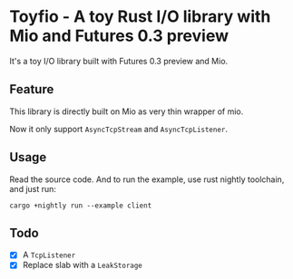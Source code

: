 # Toyfio -  A toy Rust I/O library with Mio and Futures 0.3 preview

It's a toy I/O library built with Futures 0.3 preview and Mio.

## Feature

This library is directly built on Mio as very thin wrapper of mio.

Now it only support `AsyncTcpStream` and `AsyncTcpListener`.

## Usage

Read the source code. And to run the example, use rust nightly toolchain, and just run:

```shell
cargo +nightly run --example client
```

## Todo

- [x] A `TcpListener`
- [x] Replace slab with a `LeakStorage`
